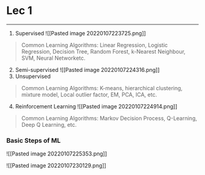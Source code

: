 # Lec 1
***
1. Supervised
![[Pasted image 20220107223725.png]]
> Common Learning Algorithms: Linear Regression, Logistic Regression, Decision Tree, Random Forest, k-Nearest Neighbour, SVM, Neural Networketc.
2. Semi-supervised 
 ![[Pasted image 20220107224316.png]]
3. Unsupervised
> Common Learning Algorithms: K-means, hierarchical clustering, mixture model, Local outlier factor, EM, PCA, ICA, etc.
4. Reinforcement Learning
 ![[Pasted image 20220107224914.png]]
> Common Learning Algorithms: Markov Decision Process, Q-Learning, Deep Q Learning, etc.

### Basic Steps of ML
![[Pasted image 20220107225353.png]]

![[Pasted image 20220107230129.png]]
